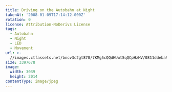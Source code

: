 ```yaml
---
title: Driving on the Autobahn at Night
takenAt: '2008-01-09T17:14:12.000Z'
rotation: 0
license: Attribution-NoDerivs License
tags:
  - Autobahn
  - Night
  - LED
  - Movement
url: >-
  //images.ctfassets.net/bncv3c2gt878/7KMg5cQQdHUwtSqQCpHzHV/0811ddeba999cdd84579d63470d8ad97/driving-on-the-autobahn-at-night_4505043622_o
size: 3397678
image:
  width: 3039
  height: 2014
contentType: image/jpeg
---
```


